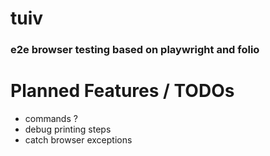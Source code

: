 # tuiv
### e2e browser testing based on playwright and folio

# Planned Features / TODOs

- commands ?
- debug printing steps
- catch browser exceptions
